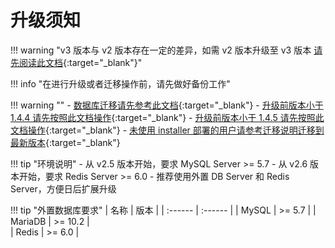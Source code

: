 # 升级须知



!!! warning "v3 版本与 v2 版本存在一定的差异，如需 v2 版本升级至 v3 版本 [请先阅读此文档](https://kb.fit2cloud.com/?p=06638d69-f109-4333-b5bf-65b17b297ed9){:target="_blank"}"

!!! info "在进行升级或者迁移操作前，请先做好备份工作"

!!! warning ""
    - [数据库迁移请先参考此文档](old_version_upgrade/mariadb-mysql.md){:target="_blank"}
    - [升级前版本小于 1.4.4 请先按照此文档操作](old_version_upgrade/1.0.0-1.4.3.md){:target="_blank"}
    - [升级前版本小于 1.4.5 请先按照此文档操作](old_version_upgrade/1.4.4.md){:target="_blank"}
    - [未使用 installer 部署的用户请参考迁移说明迁移到最新版本](migration.md){:target="_blank"}

!!! tip "环境说明"
    - 从 v2.5 版本开始，要求 MySQL Server >= 5.7
    - 从 v2.6 版本开始，要求 Redis Server >= 6.0
    - 推荐使用外置 DB Server 和 Redis Server，方便日后扩展升级

!!! tip "外置数据库要求"
| 名称     | 版本   |
| :------ | :------ |
| MySQL   | >= 5.7  |
| MariaDB | >= 10.2 |    
| Redis   | >= 6.0  |

